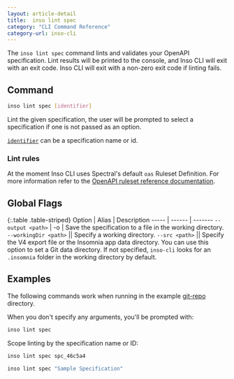 ```yaml
---
layout: article-detail
title:  inso lint spec
category: "CLI Command Reference"
category-url: inso-cli
---
```


The `inso lint spec` command lints and validates your OpenAPI specification. Lint results will be printed to the console, and Inso CLI will exit with an exit code. Inso CLI will exit with a non-zero exit code if linting fails.

## Command

```bash
inso lint spec [identifier]
```

Lint the given specification, the user will be prompted to select a specification if one is not passed as an option.

[`identifier`](/inso-cli/introduction/#the-identifier-argument) can be a specification name or id.

### Lint rules

At the moment Inso CLI uses Spectral's default `oas` Ruleset Definition. For more information refer to the [OpenAPI ruleset reference documentation](https://meta.stoplight.io/docs/spectral/docs/reference/openapi-rules.md).

## Global Flags

{:.table .table-striped}
Option  | Alias | Description
----- | ------ | -------
`--output <path>` | -o | Save the specification to a file in the working directory.
`--workingDir <path>` || Specify a working directory.
`--src <path>` || Specify the V4 export file or the Insomnia app data directory. You can use this option to set a Git data directory. If not specified, `inso-cli` looks for an `.insomnia` folder in the working directory by default.


## Examples

The following commands work when running in the example [git-repo](https://github.com/Kong/insomnia/tree/develop/packages/insomnia-inso/src/db/fixtures/git-repo) directory.

When you don't specify any arguments, you'll be prompted with:

```bash
inso lint spec
```

Scope linting by the specification name or ID:

```bash
inso lint spec spc_46c5a4
```

```bash
inso lint spec "Sample Specification"
```

